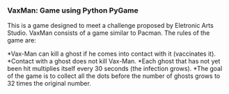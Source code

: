 ### VaxMan: Game using Python PyGame

This is a game designed to meet a challenge proposed by Eletronic Arts Studio. 
VaxMan consists of a game similar to Pacman. The rules of the game are:

*Vax-Man can kill a ghost if he comes into contact with it (vaccinates it).
*Contact with a ghost does not kill Vax-Man.
*Each ghost that has not yet been hit multiplies itself every 30 seconds (the infection grows).
*The goal of the game is to collect all the dots before the number of ghosts grows to 32 times the original number.

